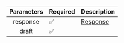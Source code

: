 |  Parameters  | Required           | Description             |
|:------------:|--------------------|-------------------------|
|   response   | :white_check_mark: | [Response](Response.md) |
|    draft     | :white_check_mark: |                         |